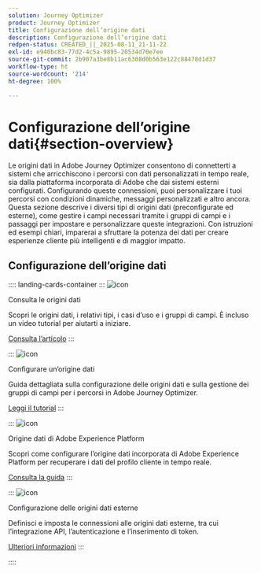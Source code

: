 ```yaml
---
solution: Journey Optimizer
product: Journey Optimizer
title: Configurazione dell’origine dati
description: Configurazione dell’origine dati
redpen-status: CREATED_||_2025-08-11_21-11-22
exl-id: e940bc83-77d2-4c5a-9895-20534d70e7ee
source-git-commit: 2b907a3be8b11ac6308d0b563e122c88478d1d37
workflow-type: ht
source-wordcount: '214'
ht-degree: 100%

---
```


# Configurazione dell’origine dati{#section-overview}

Le origini dati in Adobe Journey Optimizer consentono di connetterti a sistemi che arricchiscono i percorsi con dati personalizzati in tempo reale, sia dalla piattaforma incorporata di Adobe che dai sistemi esterni configurati. Configurando queste connessioni, puoi personalizzare i tuoi percorsi con condizioni dinamiche, messaggi personalizzati e altro ancora. Questa sezione descrive i diversi tipi di origini dati (preconfigurate ed esterne), come gestire i campi necessari tramite i gruppi di campi e i passaggi per impostare e personalizzare queste integrazioni. Con istruzioni ed esempi chiari, imparerai a sfruttare la potenza dei dati per creare esperienze cliente più intelligenti e di maggior impatto.

## Configurazione dell’origine dati

:::: landing-cards-container
:::
![icon](https://cdn.experienceleague.adobe.com/icons/circle-play.svg?lang=it)

Consulta le origini dati

Scopri le origini dati, i relativi tipi, i casi d’uso e i gruppi di campi. È incluso un video tutorial per aiutarti a iniziare.

[Consulta l’articolo](../using/datasource/about-data-sources.md)
:::

:::
![icon](https://cdn.experienceleague.adobe.com/icons/gear.svg?lang=it)

Configurare un’origine dati

Guida dettagliata sulla configurazione delle origini dati e sulla gestione dei gruppi di campi per i percorsi in Adobe Journey Optimizer.

[Leggi il tutorial](../using/datasource/configure-data-sources.md)
:::

:::
![icon](https://cdn.experienceleague.adobe.com/icons/puzzle-piece.svg?lang=it)

Origine dati di Adobe Experience Platform

Scopri come configurare l’origine dati incorporata di Adobe Experience Platform per recuperare i dati del profilo cliente in tempo reale.

[Consulta la guida](../using/datasource/adobe-experience-platform-data-source.md)
:::

:::
![icon](https://cdn.experienceleague.adobe.com/icons/code-branch.svg?lang=it)

Configurazione delle origini dati esterne

Definisci e imposta le connessioni alle origini dati esterne, tra cui l’integrazione API, l’autenticazione e l’inserimento di token.

[Ulteriori informazioni](../using/datasource/external-data-sources.md)
:::

::::
